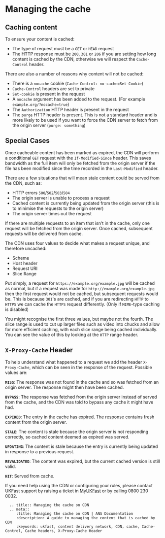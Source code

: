 # Managing the cache

## Caching content

To ensure your content is cached:

* The type of request must be a `GET` or `HEAD` request
* The HTTP response must be `200`, `301` or `206` if you are setting how long content is cached by the CDN, otherwise we will respect the `Cache-Control` header.

There are also a number of reasons why content will not be cached:

* There is a `nocache` cookie (`Cache-Control: no-cache=Set-Cookie`)
* `Cache-Control` headers are set to private
* `Set-cookie` is present in the request
* A `nocache` argument has been added to the request. (For example `example.org/?nocache=true`)
* The `Authorization` HTTP header is present in the request
* The `purge` HTTP header is present. This is not a standard header and is more likely to be used if you want to force the CDN server to fetch from the origin server (`purge: something`)

## Special Cases

Once cacheable content has been marked as expired, the CDN will perform a conditional `GET` request with the `If-Modified-Since` header. This saves bandwidth as the full item will only be fetched from the origin server if the file has been modified since the time recorded in the `Last-Modified` header.

There are a few situations that will mean stale content could be served from the CDN, such as:

* HTTP errors `500`/`502`/`503`/`504`
* The origin server is unable to process a request
* Cached content is currently being updated from the origin server (this is to minimise the requests to the origin server)
* The origin server times out the request

If there are multiple requests to an item that isn't in the cache, only one request will be fetched from the origin server. Once cached, subsequent requests will be delivered from cache.

The CDN uses four values to decide what makes a request unique, and therefore uncached:

* Scheme
* Host header
* Request URI
* Slice Range

Put simply, a request for `https://example.org/example.jpg` will be cached as normal, but if a request was made for `http://example.org/example.jpg` then the first request would not be cached, but subsequent requests would be.  This is because `301`'s are cached, and if you are redirecting `HTTP` to `HTTPS` we can cache the `HTTPS` request differently. (Only if `MIME`-type caching is disabled)

You might recognise the first three values, but maybe not the fourth. The slice range is used to cut up larger files such as video into chucks and allow for more efficient caching, with each slice range being cached individually. You can see the value of this by looking at the `HTTP` range header.

## `X-Proxy-Cache` Header

To help understand what happened to a request we add the header `X-Proxy-Cache`, which can be seen in the response of the request.  Possible values are:

**`MISS`**: The response was not found in the cache and so was fetched from an origin server. The response might then have been cached.

**`BYPASS`**: The response was fetched from the origin server instead of served from the cache, and the CDN was told to bypass any cache it might have had.

**`EXPIRED`**: The entry in the cache has expired. The response contains fresh content from the origin server.

**`STALE`**: The content is stale because the origin server is not responding correctly, so cached content deemed as expired was served.

**`UPDATING`**: The content is stale because the entry is currently being updated in response to a previous request.

**`REVALIDATED`**: The content was expired, but the current cached version is still valid.

**`HIT`**: Served from cache.

If you need help using the CDN or configuring your rules, please contact UKFast support by raising a ticket in [MyUKFast](https://portal.ans.co.uk/pss/add.php) or by calling 0800 230 0032.

```eval_rst
  .. title:: Managing the cache on CDN
  .. meta::
     :title: Managing the cache on CDN | ANS Documentation
     :description: A guide to managing the content that is cached by CDN
     :keywords: ukfast, content delivery network, CDN, cache, Cache-Control, Cache headers, X-Proxy-Cache Header
```
